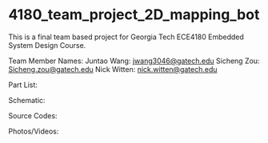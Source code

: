 # 4180_team_project_2D_mapping_bot

This is a final team based project for Georgia Tech ECE4180 Embedded System Design Course.

Team Member Names:
  Juntao Wang: jwang3046@gatech.edu
  Sicheng Zou: Sicheng.zou@gatech.edu
  Nick Witten: nick.witten@gatech.edu

Part List:
  
Schematic:

Source Codes:

Photos/Videos:
